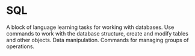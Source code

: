 # SQL
A block of language learning tasks for working with databases. Use commands to work with the database structure, create and modify tables and other objects. Data manipulation. Commands for managing groups of operations.
